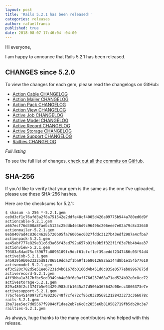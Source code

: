 ```yaml
---
layout: post
title: 'Rails 5.2.1 has been released!'
categories: releases
author: rafaelfranca
published: true
date: 2018-08-07 17:46:04 -04:00
---
```

Hi everyone,

I am happy to announce that Rails 5.2.1 has been released.


## CHANGES since 5.2.0

To view the changes for each gem, please read the changelogs on GitHub:

* [Action Cable CHANGELOG](https://github.com/rails/rails/blob/v5.2.1/actioncable/CHANGELOG.md)
* [Action Mailer CHANGELOG](https://github.com/rails/rails/blob/v5.2.1/actionmailer/CHANGELOG.md)
* [Action Pack CHANGELOG](https://github.com/rails/rails/blob/v5.2.1/actionpack/CHANGELOG.md)
* [Action View CHANGELOG](https://github.com/rails/rails/blob/v5.2.1/actionview/CHANGELOG.md)
* [Active Job CHANGELOG](https://github.com/rails/rails/blob/v5.2.1/activejob/CHANGELOG.md)
* [Active Model CHANGELOG](https://github.com/rails/rails/blob/v5.2.1/activemodel/CHANGELOG.md)
* [Active Record CHANGELOG](https://github.com/rails/rails/blob/v5.2.1/activerecord/CHANGELOG.md)
* [Active Storage CHANGELOG](https://github.com/rails/rails/blob/v5.2.1/activestorage/CHANGELOG.md)
* [Active Support CHANGELOG](https://github.com/rails/rails/blob/v5.2.1/activesupport/CHANGELOG.md)
* [Railties CHANGELOG](https://github.com/rails/rails/blob/v5.2.1/railties/CHANGELOG.md)

*Full listing*

To see the full list of changes, [check out all the commits on
GitHub](https://github.com/rails/rails/compare/v5.2.0...v5.2.1).

## SHA-256

If you'd like to verify that your gem is the same as the one I've uploaded,
please use these SHA-256 hashes.

Here are the checksums for 5.2.1:

```
$ shasum -a 256 *-5.2.1.gem
ce0d3cf1c76afd3a2f8a751542e2ddfe48cf4005d426a09775b944a780ed6d9f  actioncable-5.2.1.gem
a667ecf76d300a8faebc5125c25ddb4e46d9c96496c206eee7e02a79c8c33640  actionmailer-5.2.1.gem
8eb8407ad4c836c46285720b05fa7600bec0327fddc3127b43edf2987a4cfba7  actionpack-5.2.1.gem
ae45abf777e829e31c6d3a66f43ed792a657b91fe9b5f322f1f63e7bb4b4aa37  actionview-5.2.1.gem
79383a8dad75cf39677a0096109fc9dcf61cfcf1ef39aeddf2347486c03f94d4  activejob-5.2.1.gem
a45939b9b0e23225d81786519dda2f1ba9f1568012682aa344d8b1e154b77610  activemodel-5.2.1.gem
ef3c520c782d5e51ee67231d4b6167db0166d4b451d0c835e0577eb89967875d  activerecord-5.2.1.gem
4ff9bba1a317bfbc5cd9349bb4e00f6e0aff76d237d68a71ad524b92e0c8cc72  activestorage-5.2.1.gem
829a480f2cf3747b5e94429d983dfb1645a27d506b365642d08ecc3066373e7e  activesupport-5.2.1.gem
776cfea45140972f1780236748f7cfe72cf95c032056812128433273c366078c  rails-5.2.1.gem
1ba71ee5ec7d85567f9984df1dae2eb7e6c8c2855e6b810582719fb5db20c3a7  railties-5.2.1.gem
```

As always, huge thanks to the many contributors who helped with this release.


